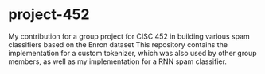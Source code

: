 # project-452
My contribution for a group project for CISC 452 in building various spam classifiers based on the Enron dataset
This repository contains the implementation for a custom tokenizer, which was also used by other group members, as well as my implementation for a RNN spam classifier.
